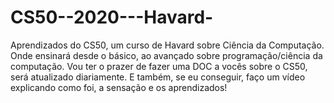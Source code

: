 # CS50--2020---Havard-
Aprendizados do CS50, um curso de Havard sobre Ciência da Computação. Onde ensinará desde o básico, ao avançado sobre programação/ciência da computação. Vou ter o prazer de fazer uma DOC a vocês sobre o CS50, será atualizado diariamente. E também, se eu conseguir, faço um vídeo explicando como foi, a sensação e os aprendizados!
